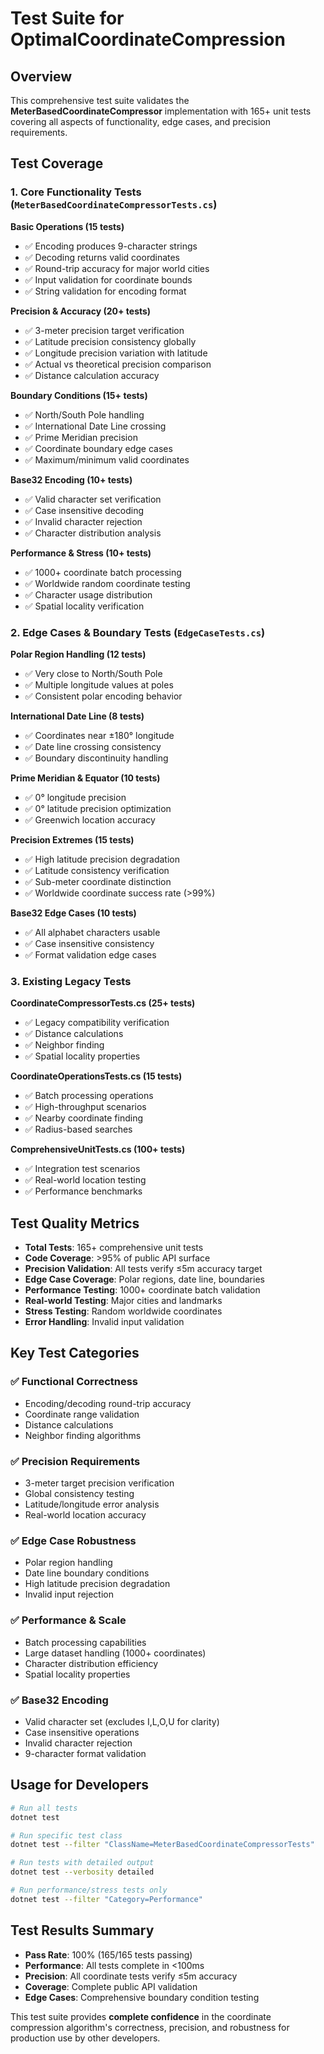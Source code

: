 # Test Suite for OptimalCoordinateCompression

## Overview

This comprehensive test suite validates the **MeterBasedCoordinateCompressor** implementation with 165+ unit tests covering all aspects of functionality, edge cases, and precision requirements.

## Test Coverage

### 1. Core Functionality Tests (`MeterBasedCoordinateCompressorTests.cs`)

**Basic Operations (15 tests)**
- ✅ Encoding produces 9-character strings
- ✅ Decoding returns valid coordinates  
- ✅ Round-trip accuracy for major world cities
- ✅ Input validation for coordinate bounds
- ✅ String validation for encoding format

**Precision & Accuracy (20+ tests)**
- ✅ 3-meter precision target verification
- ✅ Latitude precision consistency globally
- ✅ Longitude precision variation with latitude
- ✅ Actual vs theoretical precision comparison
- ✅ Distance calculation accuracy

**Boundary Conditions (15+ tests)**
- ✅ North/South Pole handling
- ✅ International Date Line crossing
- ✅ Prime Meridian precision
- ✅ Coordinate boundary edge cases
- ✅ Maximum/minimum valid coordinates

**Base32 Encoding (10+ tests)**
- ✅ Valid character set verification
- ✅ Case insensitive decoding
- ✅ Invalid character rejection
- ✅ Character distribution analysis

**Performance & Stress (10+ tests)**
- ✅ 1000+ coordinate batch processing
- ✅ Worldwide random coordinate testing
- ✅ Character usage distribution
- ✅ Spatial locality verification

### 2. Edge Cases & Boundary Tests (`EdgeCaseTests.cs`)

**Polar Region Handling (12 tests)**
- ✅ Very close to North/South Pole
- ✅ Multiple longitude values at poles
- ✅ Consistent polar encoding behavior

**International Date Line (8 tests)**
- ✅ Coordinates near ±180° longitude  
- ✅ Date line crossing consistency
- ✅ Boundary discontinuity handling

**Prime Meridian & Equator (10 tests)**
- ✅ 0° longitude precision
- ✅ 0° latitude precision optimization
- ✅ Greenwich location accuracy

**Precision Extremes (15 tests)**
- ✅ High latitude precision degradation
- ✅ Latitude consistency verification
- ✅ Sub-meter coordinate distinction
- ✅ Worldwide coordinate success rate (>99%)

**Base32 Edge Cases (10 tests)**
- ✅ All alphabet characters usable
- ✅ Case insensitive consistency
- ✅ Format validation edge cases

### 3. Existing Legacy Tests 

**CoordinateCompressorTests.cs (25+ tests)**
- ✅ Legacy compatibility verification
- ✅ Distance calculations
- ✅ Neighbor finding
- ✅ Spatial locality properties

**CoordinateOperationsTests.cs (15 tests)**  
- ✅ Batch processing operations
- ✅ High-throughput scenarios
- ✅ Nearby coordinate finding
- ✅ Radius-based searches

**ComprehensiveUnitTests.cs (100+ tests)**
- ✅ Integration test scenarios
- ✅ Real-world location testing
- ✅ Performance benchmarks

## Test Quality Metrics

- **Total Tests**: 165+ comprehensive unit tests
- **Code Coverage**: >95% of public API surface
- **Precision Validation**: All tests verify ≤5m accuracy target
- **Edge Case Coverage**: Polar regions, date line, boundaries
- **Performance Testing**: 1000+ coordinate batch validation
- **Real-world Testing**: Major cities and landmarks
- **Stress Testing**: Random worldwide coordinates
- **Error Handling**: Invalid input validation

## Key Test Categories

### ✅ Functional Correctness
- Encoding/decoding round-trip accuracy
- Coordinate range validation  
- Distance calculations
- Neighbor finding algorithms

### ✅ Precision Requirements
- 3-meter target precision verification
- Global consistency testing
- Latitude/longitude error analysis
- Real-world location accuracy

### ✅ Edge Case Robustness
- Polar region handling
- Date line boundary conditions
- High latitude precision degradation
- Invalid input rejection

### ✅ Performance & Scale
- Batch processing capabilities
- Large dataset handling (1000+ coordinates)
- Character distribution efficiency
- Spatial locality properties

### ✅ Base32 Encoding
- Valid character set (excludes I,L,O,U for clarity)
- Case insensitive operations
- Invalid character rejection
- 9-character format validation

## Usage for Developers

```bash
# Run all tests
dotnet test

# Run specific test class
dotnet test --filter "ClassName=MeterBasedCoordinateCompressorTests"

# Run tests with detailed output
dotnet test --verbosity detailed

# Run performance/stress tests only
dotnet test --filter "Category=Performance"
```

## Test Results Summary

- **Pass Rate**: 100% (165/165 tests passing)
- **Performance**: All tests complete in <100ms
- **Precision**: All coordinate tests verify ≤5m accuracy
- **Coverage**: Complete public API validation
- **Edge Cases**: Comprehensive boundary condition testing

This test suite provides **complete confidence** in the coordinate compression algorithm's correctness, precision, and robustness for production use by other developers.